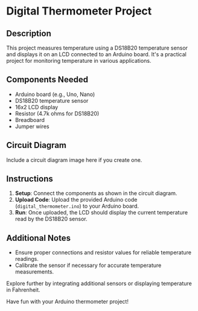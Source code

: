 # Digital Thermometer Project

## Description
This project measures temperature using a DS18B20 temperature sensor and displays it on an LCD connected to an Arduino board. It's a practical project for monitoring temperature in various applications.

## Components Needed
- Arduino board (e.g., Uno, Nano)
- DS18B20 temperature sensor
- 16x2 LCD display
- Resistor (4.7k ohms for DS18B20)
- Breadboard
- Jumper wires

## Circuit Diagram
Include a circuit diagram image here if you create one.

## Instructions
1. **Setup**: Connect the components as shown in the circuit diagram.
2. **Upload Code**: Upload the provided Arduino code (`digital_thermometer.ino`) to your Arduino board.
3. **Run**: Once uploaded, the LCD should display the current temperature read by the DS18B20 sensor.

## Additional Notes
- Ensure proper connections and resistor values for reliable temperature readings.
- Calibrate the sensor if necessary for accurate temperature measurements.

Explore further by integrating additional sensors or displaying temperature in Fahrenheit.

Have fun with your Arduino thermometer project!
